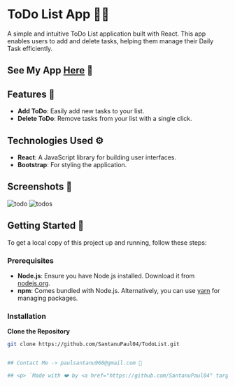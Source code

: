 # ToDo List App 🧑‍💻

A simple and intuitive ToDo List application built with React. This app enables users to add and delete tasks, helping them manage their Daily Task efficiently.

## See My App [Here](link) 👀

## Features 🌟

- **Add ToDo**: Easily add new tasks to your list.
- **Delete ToDo**: Remove tasks from your list with a single click.


## Technologies Used ⚙️

- **React**: A JavaScript library for building user interfaces.
- **Bootstrap**: For styling the application.



## Screenshots 📸

![todo](https://github.com/user-attachments/assets/9825625c-5349-4b8a-8454-039d11774bee)
![todos](https://github.com/user-attachments/assets/cd2e8f1b-abfe-4941-9d8c-6cb53b3f48ec)


## Getting Started 📝

To get a local copy of this project up and running, follow these steps:

### Prerequisites

- **Node.js**: Ensure you have Node.js installed. Download it from [nodejs.org](https://nodejs.org/).
- **npm**: Comes bundled with Node.js. Alternatively, you can use [yarn](https://classic.yarnpkg.com/) for managing packages.

### Installation

 **Clone the Repository**

   ```bash
   git clone https://github.com/SantanuPaul04/TodoList.git


## Contact Me -> paulsantanu968@gmail.com 📩

## <p> `Made with ❤️ by <a href="https://github.com/SantanuPaul04" target="_blank">Santanu Paul`</a></p>
